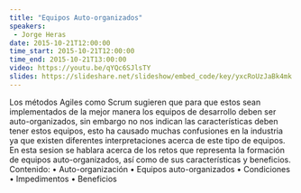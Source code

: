 ```yaml
---
title: "Equipos Auto-organizados"
speakers:
 - Jorge Heras
date: 2015-10-21T12:00:00
time_start: 2015-10-21T12:00:00
time_end: 2015-10-21T13:00:00
video: https://youtu.be/qYQc6SJlsTY
slides: https://slideshare.net/slideshow/embed_code/key/yxcRoUzJaBk4mk
---
```


<p style="text-align: left;">Los métodos Agiles como Scrum sugieren que para que estos sean implementados de la mejor manera los equipos de desarrollo deben ser auto-organizados, sin embargo no nos indican las características deben tener estos equipos, esto ha causado muchas confusiones en la industria ya que existen diferentes interpretaciones acerca de este tipo de equipos. En esta sesion se hablara acerca de los retos que representa la formación de equipos auto-organizados, así como de sus características y beneficios. Contenido: • Auto-organización • Equipos auto-organizados • Condiciones • Impedimentos • Beneficios</p>